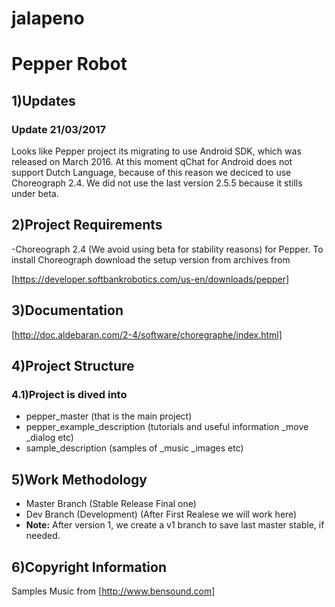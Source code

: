 # jalapeno
# Pepper Robot

1)Updates
---------

### Update 21/03/2017

Looks like Pepper project its migrating to use Android SDK, which was released
on March 2016. At this moment qChat for Android does not support Dutch Language,
because of this reason we deciced to use Choreograph 2.4. We did not use the last
version 2.5.5 because it stills under beta.

2)Project Requirements
----------------------

-Choreograph 2.4 (We avoid using beta for stability reasons) for Pepper.
To install Choreograph download the setup version from archives from

[https://developer.softbankrobotics.com/us-en/downloads/pepper]

3)Documentation
---------------

[http://doc.aldebaran.com/2-4/software/choregraphe/index.html]

4)Project Structure
-------------------

### 4.1)Project is dived into

* pepper_master (that is the main project)
* pepper_example_description (tutorials and useful information _move _dialog etc)
* sample_description  (samples of _music _images etc)


5)Work Methodology
------------------- 

* Master Branch (Stable Release Final one)
* Dev Branch (Development) (After First Realese we will work here)
* **Note:** After version 1, we create a v1 branch to save last master stable, if needed. 

6)Copyright Information
------------------------ 

Samples Music from
[http://www.bensound.com]